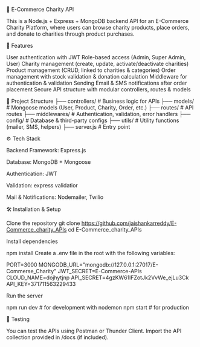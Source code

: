 🛒 E-Commerce Charity API

This is a Node.js + Express + MongoDB backend API for an E-Commerce Charity Platform, where users can browse charity products, place orders, and donate to charities through product purchases.

🚀 Features

User authentication with JWT
Role-based access (Admin, Super Admin, User)
Charity management (create, update, activate/deactivate charities)
Product management (CRUD, linked to charities & categories)
Order management with stock validation & donation calculation
Middleware for authentication & validation
Sending Email & SMS notifications after order placement
Secure API structure with modular controllers, routes & models

📂 Project Structure
├── controllers/     # Business logic for APIs
├── models/          # Mongoose models (User, Product, Charity, Order, etc.)
├── routes/          # API routes
├── middlewares/     # Authentication, validation, error handlers
├── config/          # Database & third-party configs
├── utils/           # Utility functions (mailer, SMS, helpers)
├── server.js        # Entry point

⚙️ Tech Stack

Backend Framework: Express.js

Database: MongoDB + Mongoose

Authentication: JWT

Validation: express validatior

Mail & Notifications: Nodemailer, Twilio 



🛠️ Installation & Setup

Clone the repository
git clone https://github.com/jaishankarreddy/E-Commerce_charity_APIs
cd E-Commerce_charity_APIs

Install dependencies

npm install
Create a .env file in the root with the following variables:

PORT=3000
MONGODB_URL="mongodb://127.0.0.1:27017/E-Commerse_Charity"
JWT_SECRET=E-Commerce-APIs
CLOUD_NAME=dojhytjnp
API_SECRET=4gzKW61lFZotJk2VvWe_ejLu3Ck
API_KEY=371711563229433

Run the server

npm run dev   # for development with nodemon
npm start     # for production

🧪 Testing

You can test the APIs using Postman or Thunder Client.
Import the API collection provided in /docs (if included).
